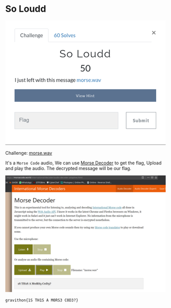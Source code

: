 # So Loudd

![](img/1.png)

Challenge: [morse.wav](https://github.com/an0n4ce/CTF-Write-Ups/raw/master/Gravithon-CTF-21/So-Loudd/img/morse.wav)

It's a `Morse Code` audio, We can use [Morse Decoder](https://morsecode.world/international/decoder/audio-decoder-adaptive.html) to get the flag, Upload and play the audio.
The decrypted message will be our flag.

![](img/2.png)

```
gravithon{1S TH1S A M0RS3 C0D3?}
```

